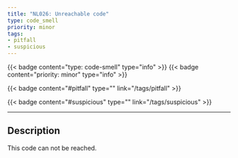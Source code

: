 ```yaml
---
title: "NL026: Unreachable code"
type: code_smell
priority: minor
tags:
- pitfall 
- suspicious 
---
```


{{< badge content="type: code-smell" type="info" >}}
{{< badge content="priority: minor" type="info" >}}


{{< badge content="#pitfall" type="" link="/tags/pitfall" >}}

{{< badge content="#suspicious" type="" link="/tags/suspicious" >}}

---

## Description
This code can not be reached.
